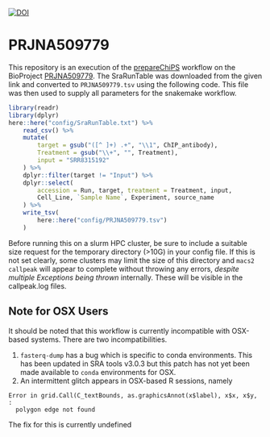 [![DOI](https://zenodo.org/badge/646152412.svg)](https://zenodo.org/badge/latestdoi/646152412)

# PRJNA509779

This repository is an execution of the [prepareChiPS](https://github.com/smped/prepareChIPs) workflow on the BioProject [PRJNA509779](https://www.ncbi.nlm.nih.gov/Traces/study/?acc=PRJNA509779&o=acc_s%3Aa).
The SraRunTable was downloaded from the given link and converted to `PRJNA509779.tsv` using the following code.
This file was then used to supply all parameters for the snakemake workflow.

```r
library(readr)
library(dplyr)
here::here("config/SraRunTable.txt") %>%
	read_csv() %>%
	mutate(
		target = gsub("([^ ]+) .+", "\\1", ChIP_antibody),
		Treatment = gsub("\\+", "", Treatment),
		input = "SRR8315192"
	) %>%
	dplyr::filter(target != "Input") %>%
	dplyr::select(
		accession = Run, target, treatment = Treatment, input, 
		Cell_Line, `Sample Name`, Experiment, source_name
	) %>%
	write_tsv(
		here::here("config/PRJNA509779.tsv")
	)
```

Before running this on a slurm HPC cluster, be sure to include a suitable size request for the temporary directory (>10G) in your config file.
If this is not set clearly, some clusters may limit the size of this directory and `macs2 callpeak` will appear to complete without throwing any errors, *despite multiple Exceptions being thrown* internally.
These will be visible in the callpeak.log files.

## Note for OSX Users

It should be noted that this workflow is currently incompatible with OSX-based systems.
There are two incompatibilities.

1. `fasterq-dump` has a bug which is specific to conda environments. This has been updated in SRA tools v3.0.3 but this patch has not yet been made available to `conda` environments for OSX.
2. An intermittent glitch appears in OSX-based R sessions, namely
```
Error in grid.Call(C_textBounds, as.graphicsAnnot(x$label), x$x, x$y,  : 
  polygon edge not found
```
The fix for this is currently undefined
